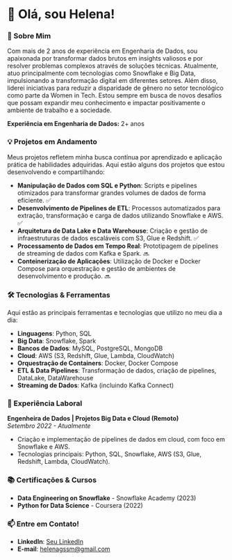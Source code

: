 
# 👋 Olá, sou Helena!

### 🚀 Sobre Mim

Com mais de 2 anos de experiência em Engenharia de Dados, sou apaixonada por transformar dados brutos em insights valiosos e por resolver problemas complexos através de soluções técnicas. Atualmente, atuo principalmente com tecnologias como Snowflake e Big Data, impulsionando a transformação digital em diferentes setores. Além disso, liderei iniciativas para reduzir a disparidade de gênero no setor tecnológico como parte da Women in Tech. Estou sempre em busca de novos desafios que possam expandir meu conhecimento e impactar positivamente o ambiente de trabalho e a sociedade.

**Experiência em Engenharia de Dados:** 2+ anos

### 💡 Projetos em Andamento

Meus projetos refletem minha busca contínua por aprendizado e aplicação prática de habilidades adquiridas. Aqui estão alguns dos projetos que estou desenvolvendo e compartilhando:

- **Manipulação de Dados com SQL e Python**: Scripts e pipelines otimizados para transformar grandes volumes de dados de forma eficiente. ✅
- **Desenvolvimento de Pipelines de ETL**: Processos automatizados para extração, transformação e carga de dados utilizando Snowflake e AWS. ✅
- **Arquitetura de Data Lake e Data Warehouse**: Criação e gestão de infraestruturas de dados escaláveis com S3, Glue e Redshift. ✅
- **Processamento de Dados em Tempo Real**: Prototipagem de pipelines de streaming de dados com Kafka e Spark. 🔜
- **Conteinerização de Aplicações**: Utilização de Docker e Docker Compose para orquestração e gestão de ambientes de desenvolvimento e produção. 🔜

### 🛠️ Tecnologias & Ferramentas

Aqui estão as principais ferramentas e tecnologias que utilizo no meu dia a dia:

- **Linguagens**: Python, SQL
- **Big Data**: Snowflake, Spark
- **Bancos de Dados**: MySQL, PostgreSQL, MongoDB
- **Cloud**: AWS (S3, Redshift, Glue, Lambda, CloudWatch)
- **Orquestração de Containers**: Docker, Docker Compose
- **ETL & Data Pipelines**: Transformação de dados, criação de pipelines, DataLake, DataWarehouse
- **Streaming de Dados**: Kafka (incluindo Kafka Connect)

### 🏢 Experiência Laboral

**Engenheira de Dados | Projetos Big Data e Cloud (Remoto)**  
_Setembro 2022 - Atualmente_

- Criação e implementação de pipelines de dados em cloud, com foco em Snowflake e AWS.
- Tecnologias principais: Python, SQL, Snowflake, AWS (S3, Glue, Redshift, Lambda, CloudWatch).


### 📚 Certificações & Cursos

- **Data Engineering on Snowflake** - Snowflake Academy (2023)
- **Python for Data Science** - Coursera (2022)

### 📫 Entre em Contato!

- **LinkedIn**: [Seu LinkedIn](https://linkedin.com/in/helenags)
- **E-mail**: helenagssm@gmail.com
